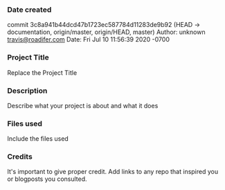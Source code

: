 ### Date created
commit 3c8a941b44dcd47b1723ec587784d11283de9b92 (HEAD -> documentation, origin/master, origin/HEAD, master)
Author: unknown <travis@roadifer.com>
Date:   Fri Jul 10 11:56:39 2020 -0700

### Project Title
Replace the Project Title

### Description
Describe what your project is about and what it does

### Files used
Include the files used

### Credits
It's important to give proper credit. Add links to any repo that inspired you or blogposts you consulted.
